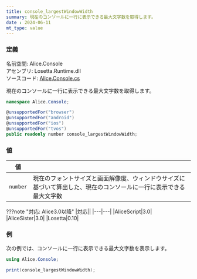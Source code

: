 ```yaml
---
title: console_largestWindowWidth
summary: 現在のコンソールに一行に表示できる最大文字数を取得します。
date : 2024-06-11
mt_type: value
---
```


### 定義
名前空間: Alice.Console<br/>
アセンブリ: Losetta.Runtime.dll<br/>
ソースコード: [Alice.Console.cs](https://github.com/WSOFT-Project/Losetta/blob/master/Losetta.Runtime/Alice.Console.cs)

現在のコンソールに一行に表示できる最大文字数を取得します。

```cs title="AliceScript"
namespace Alice.Console;

@unsupportedFor("browser")
@unsupportedFor("android")
@unsupportedFor("ios")
@unsupportedFor("tvos")
public readonly number console_largestWindowWidth;
```

### 値
|値| |
|-|-|
|`number`|現在のフォントサイズと画面解像度、ウィンドウサイズに基づいて算出した、現在のコンソールに一行に表示できる最大文字数|

???note "対応: Alice3.0以降"
    |対応||
    |---|---|
    |AliceScript|3.0|
    |AliceSister|3.0|
    |Losetta|0.10|

### 例
次の例では、コンソールに一行に表示できる最大文字数を表示します。

```cs title="AliceScript"
using Alice.Console;

print(console_largestWindowWidth);
```
